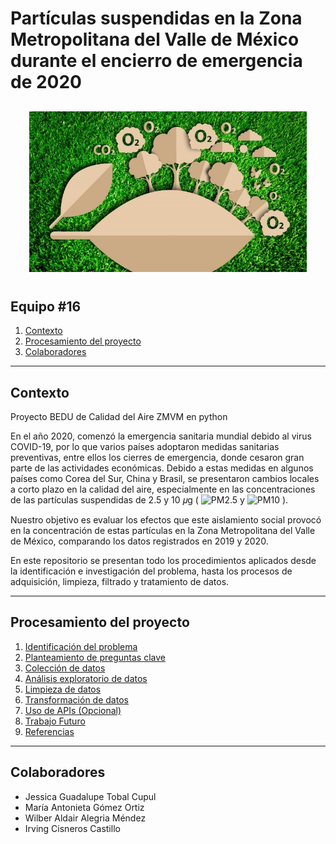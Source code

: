 # Partículas suspendidas en la Zona Metropolitana del Valle de México durante el encierro de emergencia de 2020

<div style="text-align:center; padding: 10px; margin: 20px;"><img src='img/logo.jpg'></div>

## Equipo #16

1. [Contexto](#Contexto)
2. [Procesamiento del proyecto](#procesamiento-del-proyecto)
3. [Colaboradores](#colaboradores)

***

## Contexto

Proyecto BEDU de Calidad del Aire ZMVM en python

En el año 2020, comenzó la emergencia sanitaria mundial debido al virus COVID-19, por lo que varios países adoptaron medidas sanitarias preventivas, entre ellos los cierres de emergencia, donde cesaron gran parte de las actividades económicas. Debido a estas medidas en algunos países como Corea del Sur, China y Brasil, se presentaron cambios locales a corto plazo en la calidad del aire, especialmente en las concentraciones de las partículas suspendidas de 2.5 y 10 𝜇g ( ![PM2.5] y ![PM10] ).


Nuestro objetivo es evaluar los efectos que este aislamiento social provocó en la concentración de estas partículas en la Zona Metropolitana del Valle de México, comparando los datos registrados en 2019 y 2020.

En este repositorio se presentan todo los procedimientos aplicados desde la identificación e investigación del problema, hasta los procesos de adquisición, limpieza, filtrado y tratamiento de datos.


***
## Procesamiento del proyecto
1. [Identificación del problema](https://github.com/IrvingC48/BeduFase2-Proyecto_python/blob/main/Procesos/1_Identificacion_del_problema.md)
1. [Planteamiento de preguntas clave](https://github.com/IrvingC48/BeduFase2-Proyecto_python/blob/main/Procesos/2_Planteamiento_preguntas_clave.md)
1. [Colección de datos](https://github.com/IrvingC48/BeduFase2-Proyecto_python/blob/main/Procesos/3_Coleccion_de_datos.md)
1. [Análisis exploratorio de datos](https://github.com/IrvingC48/BeduFase2-Proyecto_python/blob/main/Procesos/4_Analisis_Exploratorio_Datos.ipynb)
1. [Limpieza de datos](https://github.com/IrvingC48/BeduFase2-Proyecto_python/blob/main/Procesos/5_Limpieza_de_datos_y_agregaciones.ipynb)
1. [Transformación de datos](https://github.com/IrvingC48/BeduFase2-Proyecto_python/blob/main/Procesos/6_Transformacion_de_datos)
1. [Uso de APIs (Opcional)](https://github.com/IrvingC48/BeduFase2-Proyecto_python/blob/main/Procesos/7_Uso_APIs.ipynb)
1. [Trabajo Futuro](https://github.com/IrvingC48/BeduFase2-Proyecto_python/blob/main/Procesos/8_Trabajo_Futuro.md)
1. [Referencias](https://github.com/IrvingC48/BeduFase2-Proyecto_python/blob/main/Procesos/9_Referencias.md)

***

## Colaboradores

- Jessica Guadalupe Tobal Cupul
- María Antonieta Gómez Ortiz
- Wilber Aldair Alegria Méndez
- Irving Cisneros Castillo

[PM10]: https://latex.codecogs.com/gif.latex?\bg_white&space;PM_{10}
[PM2.5]: https://latex.codecogs.com/gif.latex?\bg_white&space;PM_{2.5}